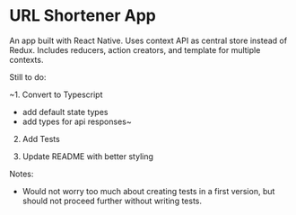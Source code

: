 # URL Shortener App

An app built with React Native. Uses context API as central store instead of Redux. Includes reducers, action creators, and template for multiple contexts.

Still to do:

~1. Convert to Typescript

- add default state types
- add types for api responses~

2. Add Tests

3. Update README with better styling

Notes:

- Would not worry too much about creating tests in a first version, but should not proceed further without writing tests.
